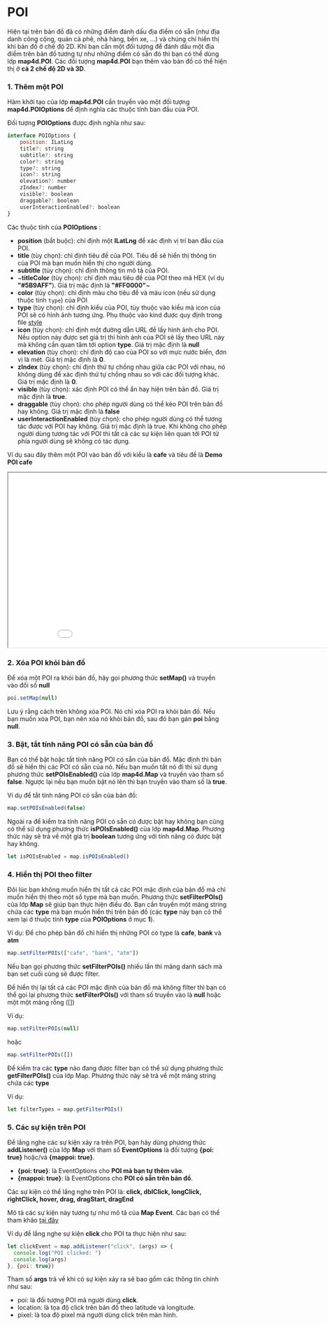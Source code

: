 # POI

Hiện tại trên bản đồ đã có những điểm đánh dấu địa điểm có sẵn (như địa danh công cộng, quán cà phê, nhà hàng, bến xe, ...)
và chúng chỉ hiển thị khi bản đồ ở chế độ 2D. Khi bạn cần một đối tượng để đánh dấu một địa điểm trên bản đồ tương tự như
những điểm có sẵn đó thì bạn có thể dùng lớp **map4d.POI**. Các đối tượng **map4d.POI** bạn thêm vào bản đồ có thể hiện thị
ở **cả 2 chế độ 2D và 3D**.

### 1. Thêm một POI

Hàm khởi tạo của lớp **map4d.POI** cần truyền vào một đối tượng **map4d.POIOptions** để định nghĩa các thuộc tính ban đầu của
POI.

Đối tượng **POIOptions** được định nghĩa như sau:

```javascript
interface POIOptions {
    position: ILatLng
    title?: string
    subtitle?: string
    color?: string
    type?: string
    icon?: string
    elevation?: number
    zIndex?: number
    visible?: boolean
    draggable?: boolean
    userInteractionEnabled?: boolean
}
```

Các thuộc tính của **POIOptions** :
- **position** (bắt buộc): chỉ định một **ILatLng** để xác định vị trí ban đầu của POI.
- **title** (tùy chọn): chỉ định tiêu đề của POI. Tiêu đề sẽ hiển thị thông tin của POI mà bạn muốn hiển thị cho người dùng.
- **subtitle** (tùy chọn): chỉ định thông tin mô tả của POI.
- ~**titleColor** (tùy chọn): chỉ định màu tiêu đề của POI theo mã HEX (ví dụ **"#5B9AFF"**). Giá trị mặc định là **"#FF0000"**~
- **color** (tùy chọn): chỉ định màu cho tiêu đề và màu icon (nếu sử dụng thuộc tính `type`) của POI
- **type** (tùy chọn): chỉ định kiểu của POI, tùy thuộc vào kiểu mà icon của POI sẽ có hình ảnh tương ứng. Phụ thuộc vào kind được quy định trong file [style](https://map.ipostmap.vn/manager/mapstyle)
- **icon** (tùy chọn): chỉ định một đường dẫn URL để lấy hình ảnh cho POI. Nếu option này được set giá trị thì hình ảnh của POI sẽ lấy theo URL này mà không cần quan tâm tới option **type**. Giá trị mặc định là **null**
- **elevation** (tùy chọn): chỉ định độ cao của POI so với mực nước biển, đơn vị là mét. Giá trị mặc định là **0**.
- **zIndex** (tùy chọn): chỉ định thứ tự chồng nhau giữa các POI với nhau, nó không dùng để xác định thứ tự chồng nhau
so với các đối tượng khác. Giá trị mặc định là **0**.
- **visible** (tùy chọn): xác định POI có thể ẩn hay hiện trên bản đồ. Giá trị mặc định là **true**.
- **draggable** (tùy chọn): cho phép người dùng có thể kéo POI trên bản đồ hay không. Giá trị mặc định là **false**
- **userInteractionEnabled** (tùy chọn): cho phép người dùng có thể tương tác được với POI hay không. Giá trị mặc định
là true. Khi không cho phép người dùng tương tác với POI thì tất cả các sự kiện liên quan tới POI từ phía người dùng
sẽ không có tác dụng.

Ví dụ sau đây thêm một POI vào bản đồ với kiểu là **cafe** và tiêu đề là **Demo POI cafe**

<iframe src="//jsfiddle.net/duydung2007/eydj4op6/embedded/" style="min-width: 914px;" height="400px"></iframe>

### 2. Xóa POI khỏi bản đồ

Để xóa một POI ra khỏi bản đồ, hãy gọi phương thức **setMap()** và truyền vào đối số __null__

```javascript
poi.setMap(null)
```

Lưu ý rằng cách trên không xóa POI. Nó chỉ xóa POI ra khỏi bản đồ. Nếu bạn muốn xóa POI, bạn nên xóa nó khỏi bản đồ,
sau đó bạn gán **poi** bằng __null__.

### 3. Bật, tắt tính năng POI có sẵn của bản đồ

Bạn có thể bật hoặc tắt tính năng POI có sẵn của bản đồ. Mặc định thì bản đồ sẽ hiển thị các POI có sẵn của nó. Nếu bạn
muốn tắt nó đi thì sử dụng phương thức **setPOIsEnabled()** của lớp **map4d.Map** và truyền vào tham số **false**. Ngược
lại nếu bạn muốn bật nó lên thì bạn truyền vào tham số là **true**.

Ví dụ để tắt tính năng POI có sẵn của bản đồ:

```javascript
map.setPOIsEnabled(false)
```

Ngoài ra để kiểm tra tính năng POI có sẵn có được bật hay không bạn cũng có thể sử dụng phương thức **isPOIsEnabled()**
của lớp **map4d.Map**. Phương thức này sẽ trả về một giá trị **boolean** tương ứng với tính năng có được bật hay không.

```javascript
let isPOIsEnabled = map.isPOIsEnabled()
```

### 4. Hiển thị POI theo filter

Đôi lúc bạn không muốn hiển thị tất cả các POI mặc định của bản đồ mà chỉ muốn hiển thị theo một số type mà bạn muốn.
Phương thức **setFilterPOIs()** của lớp **Map** sẽ giúp bạn thực hiện điều đó. Bạn cần truyền một mảng string chứa các
**type** mà bạn muốn hiển thị trên bản đồ (các **type** này bạn có thể xem lại ở thuộc tính **type** của **POIOptions**
ở mục **1**).

Ví dụ: Để cho phép bản đồ chỉ hiển thị những POI có type là **cafe**, **bank** và **atm**

```javascript
map.setFilterPOIs(["cafe", "bank", "atm"])
```

Nếu bạn gọi phương thức **setFilterPOIs()** nhiều lần thì mảng danh sách mà bạn set cuối cùng sẽ được filter.

Để hiển thị lại tất cả các POI mặc định của bản đồ mà không filter thì bạn có thể gọi lại phương thức **setFilterPOIs()**
với tham số truyền vào là **null** hoặc một một mảng rỗng ([])

Ví dụ:

```javascript
map.setFilterPOIs(null)
``` 

hoặc

```javascript
map.setFilterPOIs([])
```

Để kiểm tra các **type** nào đang được filter bạn có thể sử dụng phương thức **getFilterPOIs()** của lớp Map. Phương
thức này sẽ trả về một mảng string chứa các **type**

Ví dụ:

```javascript
let filterTypes = map.getFilterPOIs()
```

### 5. Các sự kiện trên POI

Để lắng nghe các sự kiện xảy ra trên POI, bạn hãy dùng phương thức **addListener()** của lớp **Map** với tham số **EventOptions**
là đối tượng **{poi: true}** hoặc/và **{mappoi: true}**.

- **{poi: true}**: là EventOptions cho **POI mà bạn tự thêm vào**.
- **{mappoi: true}**: là EventOptions cho **POI có sẵn trên bản đồ**.

Các sự kiện có thể lắng nghe trên POI là: **click, dblClick, longClick, rightClick, hover, drag, dragStart, dragEnd**

Mô tả các sự kiện này tương tự như mô tả của **Map Event**. Các bạn có thể tham khảo [tại đây](/ipostmap-map/web/v1.0/guides/map-events.md)

Ví dụ để lắng nghe sự kiện **click** cho POI ta thực hiện như sau:

```javascript
let clickEvent = map.addListener("click", (args) => {
  console.log("POI clicked: ")
  console.log(args)
}, {poi: true})
```

Tham số **args** trả về khi có sự kiện xảy ra sẽ bao gồm các thông tin chính như sau:
- poi: là đối tượng POI mà người dùng **click**.
- location: là tọa độ click trên bản đồ theo latitude và longitude.
- pixel: là tọa độ pixel mà người dùng click trên màn hình.



